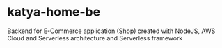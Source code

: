 # katya-home-be
Backend for E-Commerce application (Shop) created with NodeJS, AWS Cloud and Serverless architecture and Serverless framework